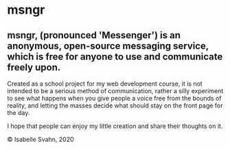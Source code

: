 # msngr

## msngr, (pronounced 'Messenger') is an anonymous, open-source messaging service, which is free for anyone to use and communicate freely upon.

Created as a school project for my web development course, it is not intended to be a serious method of communication, rather a silly experiment to see what happens when you give people a voice free from the bounds of reality, and letting the masses decide what should stay on the front page for the day.

I hope that people can enjoy my little creation and share their thoughts on it.

© Isabelle Svahn, 2020